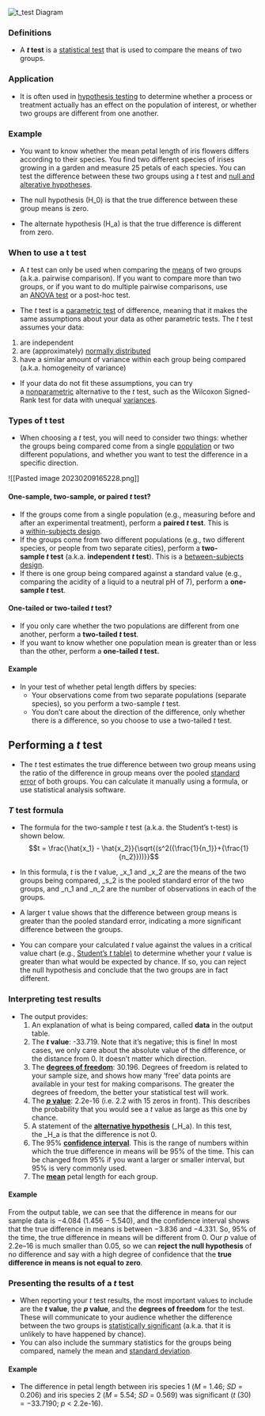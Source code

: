 ![t_test Diagram](../../../../../Excalidraw/t_test.excalidraw.svg)

### Definitions
- A **_t_ test** is a [statistical test](https://www.scribbr.com/statistics/statistical-tests/) that is used to compare the means of two groups. 
### Application
- It is often used in [hypothesis testing](https://www.scribbr.com/statistics/hypothesis-testing/) to determine whether a process or treatment actually has an effect on the population of interest, or whether two groups are different from one another.
### Example
- You want to know whether the mean petal length of iris flowers differs according to their species. You find two different species of irises growing in a garden and measure 25 petals of each species. You can test the difference between these two groups using a _t_ test and [null and alterative hypotheses](https://www.scribbr.com/statistics/null-and-alternative-hypotheses/).

-   The null hypothesis (H_0) is that the true difference between these group means is zero.
-   The alternate hypothesis (H_a) is that the true difference is different from zero.
### When to use a t test
- A _t_ test can only be used when comparing the [means](https://www.scribbr.com/statistics/mean/) of two groups (a.k.a. pairwise comparison). If you want to compare more than two groups, or if you want to do multiple pairwise comparisons, use an [ANOVA test](https://www.scribbr.com/statistics/one-way-anova/) or a post-hoc test.

- The _t_ test is a [parametric test](https://www.scribbr.com/statistics/statistical-tests/#parametric) of difference, meaning that it makes the same assumptions about your data as other parametric tests. The _t_ test assumes your data:

1.  are independent
2.  are (approximately) [normally distributed](https://www.scribbr.com/statistics/normal-distribution/)
3.  have a similar amount of variance within each group being compared (a.k.a. homogeneity of variance)

- If your data do not fit these assumptions, you can try a [nonparametric](https://www.scribbr.com/statistics/statistical-tests/#nonparametric) alternative to the _t_ test, such as the Wilcoxon Signed-Rank test for data with unequal [variances](https://www.scribbr.com/statistics/variance/).
### Types of t test
- When choosing a _t_ test, you will need to consider two things: whether the groups being compared come from a single [population](https://www.scribbr.com/methodology/population-vs-sample/) or two different populations, and whether you want to test the difference in a specific direction.

![[Pasted image 20230209165228.png]]
#### One-sample, two-sample, or paired _t_ test?

-   If the groups come from a single population (e.g., measuring before and after an experimental treatment), perform a **paired _t_ test**. This is a [within-subjects design](https://www.scribbr.com/methodology/within-subjects-design/).
-   If the groups come from two different populations (e.g., two different species, or people from two separate cities), perform a **two-sample _t_ test** (a.k.a. **independent _t_ test**). This is a [between-subjects design](https://www.scribbr.com/methodology/between-subjects-design/).
-   If there is one group being compared against a standard value (e.g., comparing the acidity of a liquid to a neutral pH of 7), perform a **one-sample _t_ test**.

#### One-tailed or two-tailed _t_ test?

-   If you only care whether the two populations are different from one another, perform a **two-tailed _t_ test**.
-   If you want to know whether one population mean is greater than or less than the other, perform a **one-tailed _t_ test.**
#### Example
- In your test of whether petal length differs by species:
	- Your observations come from two separate populations (separate species), so you perform a two-sample _t_ test.
	- You don’t care about the direction of the difference, only whether there is a difference, so you choose to use a two-tailed _t_ test.
## Performing a _t_ test

- The _t_ test estimates the true difference between two group means using the ratio of the difference in group means over the pooled [standard error](https://www.scribbr.com/statistics/standard-error/) of both groups. You can calculate it manually using a formula, or use statistical analysis software.

### _T_ test formula

- The formula for the two-sample _t_ test (a.k.a. the Student’s t-test) is shown below.
$$t = \frac{\hat{x_1} - \hat{x_2}}{\sqrt{(s^2({\frac{1}{n_1}}+{\frac{1}{n_2}}))}}$$
- In this formula, _t_ is the _t_ value, _x_1 and _x_2 are the means of the two groups being compared, _s_2 is the pooled standard error of the two groups, and _n_1 and _n_2 are the number of observations in each of the groups.

- A larger t value shows that the difference between group means is greater than the pooled standard error, indicating a more significant difference between the groups.

- You can compare your calculated _t_ value against the values in a critical value chart (e.g., [Student’s _t_ table)](https://www.scribbr.com/statistics/students-t-table/) to determine whether your _t_ value is greater than what would be expected by chance. If so, you can reject the null hypothesis and conclude that the two groups are in fact different.

### Interpreting test results
- The output provides:
	1.  An explanation of what is being compared, called **data** in the output table.
	2.  The **_t_ value**: -33.719. Note that it’s negative; this is fine! In most cases, we only care about the absolute value of the difference, or the distance from 0. It doesn’t matter which direction.
	3.  The [**degrees of freedom**](https://www.scribbr.com/statistics/degrees-of-freedom/): 30.196. Degrees of freedom is related to your sample size, and shows how many ‘free’ data points are available in your test for making comparisons. The greater the degrees of freedom, the better your statistical test will work.
	4.  The [**_p_ value**](https://www.scribbr.com/statistics/p-value/): 2.2e-16 (i.e. 2.2 with 15 zeros in front). This describes the probability that you would see a _t_ value as large as this one by chance.
	5.  A statement of the [**alternative hypothesis**](https://www.scribbr.com/statistics/null-and-alternative-hypotheses/#alternative) (_H_a). In this test, the _H_a is that the difference is not 0.
	6.  The 95% [**confidence interval**](https://www.scribbr.com/statistics/confidence-interval/). This is the range of numbers within which the true difference in means will be 95% of the time. This can be changed from 95% if you want a larger or smaller interval, but 95% is very commonly used.
	7.  The [**mean**](https://www.scribbr.com/statistics/mean/) petal length for each group.
#### Example
From the output table, we can see that the difference in means for our sample data is −4.084 (1.456 − 5.540), and the confidence interval shows that the true difference in means is between −3.836 and −4.331. So, 95% of the time, the true difference in means will be different from 0. Our _p_ value of 2.2e–16 is much smaller than 0.05, so we can **reject the null hypothesis** of no difference and say with a high degree of confidence that the **true difference in means is not equal to zero**.

### Presenting the results of a *t* test
- When reporting your _t_ test results, the most important values to include are the **_t_ value**, the **_p_ value**, and the **degrees of freedom** for the test. These will communicate to your audience whether the difference between the two groups is [statistically significant](https://www.scribbr.com/statistics/statistical-significance/) (a.k.a. that it is unlikely to have happened by chance).
- You can also include the summary statistics for the groups being compared, namely the mean and [standard deviation](https://www.scribbr.com/statistics/standard-deviation/).
#### Example
- The difference in petal length between iris species 1 (_M_ = 1.46; _SD_ = 0.206) and iris species 2 (_M_ = 5.54; _SD_ = 0.569) was significant (_t_ (30) = −33.7190; _p_ < 2.2e-16).